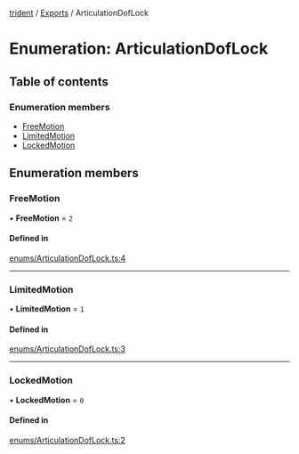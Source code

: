 [trident](../README.md) / [Exports](../modules.md) / ArticulationDofLock

# Enumeration: ArticulationDofLock

## Table of contents

### Enumeration members

- [FreeMotion](ArticulationDofLock.md#freemotion)
- [LimitedMotion](ArticulationDofLock.md#limitedmotion)
- [LockedMotion](ArticulationDofLock.md#lockedmotion)

## Enumeration members

### FreeMotion

• **FreeMotion** = `2`

#### Defined in

[enums/ArticulationDofLock.ts:4](https://github.com/AIFanatic/Trident/blob/49a3665/src/enums/ArticulationDofLock.ts#L4)

___

### LimitedMotion

• **LimitedMotion** = `1`

#### Defined in

[enums/ArticulationDofLock.ts:3](https://github.com/AIFanatic/Trident/blob/49a3665/src/enums/ArticulationDofLock.ts#L3)

___

### LockedMotion

• **LockedMotion** = `0`

#### Defined in

[enums/ArticulationDofLock.ts:2](https://github.com/AIFanatic/Trident/blob/49a3665/src/enums/ArticulationDofLock.ts#L2)

